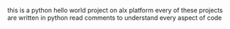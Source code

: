 this is a python hello world project on alx platform
every of these projects are written in python
read comments to understand every aspect of code